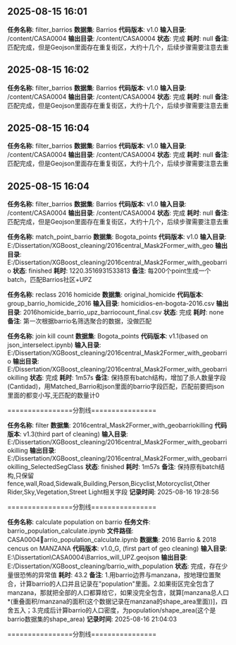 ## 2025-08-15 16:01
**任务名称**: filter_barrios
**数据集**: Barrios
**代码版本**: v1.0
**输入目录**: /content/CASA0004
**输出目录**: /content/CASA0004
**状态**: 完成
**耗时**: null
**备注**: 匹配完成，但是Geojson里面存在重复街区，大约十几个，后续步骤需要注意去重

## 2025-08-15 16:02
**任务名称**: filter_barrios
**数据集**: Barrios
**代码版本**: v1.0
**输入目录**: /content/CASA0004
**输出目录**: /content/CASA0004
**状态**: 完成
**耗时**: null
**备注**: 匹配完成，但是Geojson里面存在重复街区，大约十几个，后续步骤需要注意去重

## 2025-08-15 16:04
**任务名称**: filter_barrios
**数据集**: Barrios
**代码版本**: v1.0
**输入目录**: /content/CASA0004
**输出目录**: /content/CASA0004
**状态**: 完成
**耗时**: null
**备注**: 匹配完成，但是Geojson里面存在重复街区，大约十几个，后续步骤需要注意去重

## 2025-08-15 16:04
**任务名称**: filter_barrios
**数据集**: Barrios
**代码版本**: v1.0
**输入目录**: /content/CASA0004
**输出目录**: /content/CASA0004
**状态**: 完成
**耗时**: null
**备注**: 匹配完成，但是Geojson里面存在重复街区，大约十几个，后续步骤需要注意去重

**任务名称**: match_point_barrio
**数据集**: Bogota_points
**代码版本**: v1.0
**输入目录**: E:/Dissertation/XGBoost_cleaning/2016central_Mask2Former_with_geo
**输出目录**: E:/Dissertation/XGBoost_cleaning/2016central_Mask2Former_with_geobarrio
**状态**: finished
**耗时**: 1220.3516931533813
**备注**: 每200个point生成一个batch，匹配Barrios社区+UPZ

**任务名称**: reclass 2016 homicide
**数据集**: original_homicide
**代码版本**: group_barrio_homicide_2016
**输入目录**: homicidios-en-bogota-2016.csv
**输出目录**: 2016homicide_barrio_upz_barriocount_final.csv
**状态**: 完成
**耗时**: none
**备注**: 第一次根据barrio名筛选聚合的数据，没做匹配

**任务名称**: join kill count
**数据集**: Bogota_points
**代码版本**: v1.1(based on json_interselect.ipynb)
**输入目录**: E:/Dissertation/XGBoost_cleaning/2016central_Mask2Former_with_geobarrio
**输出目录**: E:/Dissertation/XGBoost_cleaning/2016central_Mask2Former_with_geobarriokilling
**状态**: 完成
**耗时**: 1m57s
**备注**: 保持原有batch结构，增加了杀人数量字段(Cantidad)，用Matched_Barrio和json里面的barrio字段匹配，匹配前要把json里面的都变小写,无匹配的数量计0

================分割线================

**任务名称**: filter 
**数据集**: 2016central_Mask2Former_with_geobarriokilling
**代码版本**: v1.3(third part of cleaning)
**输入目录**: E:/Dissertation/XGBoost_cleaning/2016central_Mask2Former_with_geobarriokilling
**输出目录**: E:/Dissertation/XGBoost_cleaning/2016central_Mask2Former_with_geobarriokilling_SelectedSegClass
**状态**: finished
**耗时**: 1m57s
**备注**: 保持原有batch结构,只保留fence,wall,Road,Sidewalk,Building,Person,Bicyclist,Motorcyclist,Other Rider,Sky,Vegetation,Street Light相关字段
**记录时间**: 2025-08-16 19:28:56

================分割线================

**任务名称**: calculate population on barrio
**任务文件**: barrio_population_calculate.ipynb
**文件路径**: CASA0004arrio_population_calculate.ipynb
**数据集**: 2016 Barrio & 2018 cencus on MANZANA
**代码版本**: v1.0_G, (first part of geo cleaning)
**输入目录**: E:\Dissertation\CASA0004\Barrios_will_UPZ.geojson
**输出目录**: E:/Dissertation/XGBoost_cleaning/barrio_with_population
**状态**: 完成，存在少量很恐怖的异常值
**耗时**: 43.2
**备注**: 1.用barrio边界与manzana，按地理位置聚合，计算barrio的人口并且记录在"population"里面。2.如果街区完全包含了manzana，那就把全部的人口都算给它，如果没完全包含，就算[manzana总人口*(重叠面积/manzana的面积(这个数据记录在manzana的shape_area里面))]，四舍五入；3.完成后计算barrio的人口密度，为population/shape_area(这个是barrio数据集的shape_area)
**记录时间**: 2025-08-16 21:04:03

================分割线================

